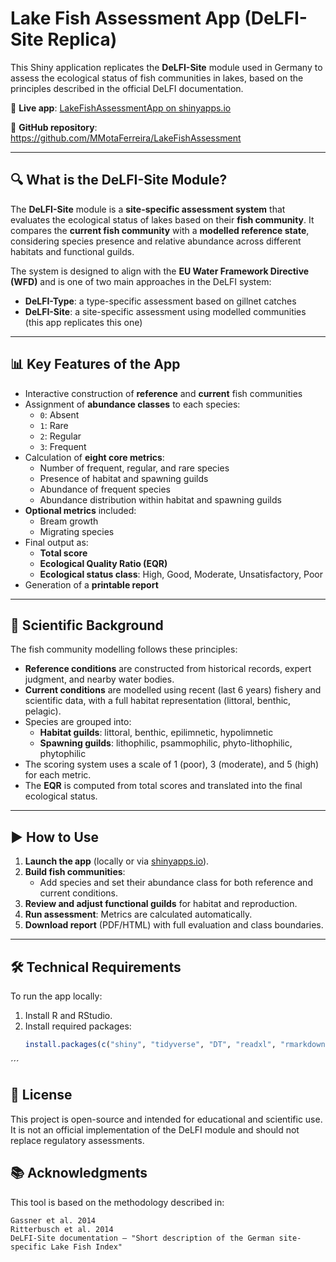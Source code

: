 # Lake Fish Assessment App (DeLFI-Site Replica)

This Shiny application replicates the **DeLFI-Site** module used in Germany to assess the ecological status of fish communities in lakes, based on the principles described in the official DeLFI documentation.

🔗 **Live app**: [LakeFishAssessmentApp on shinyapps.io](https://mmotaferreira.shinyapps.io/LakeFishAssessmentApp/)

📁 **GitHub repository**: https://github.com/MMotaFerreira/LakeFishAssessment

---

## 🔍 What is the DeLFI-Site Module?

The **DeLFI-Site** module is a **site-specific assessment system** that evaluates the ecological status of lakes based on their **fish community**. It compares the **current fish community** with a **modelled reference state**, considering species presence and relative abundance across different habitats and functional guilds.

The system is designed to align with the **EU Water Framework Directive (WFD)** and is one of two main approaches in the DeLFI system:
- **DeLFI-Type**: a type-specific assessment based on gillnet catches
- **DeLFI-Site**: a site-specific assessment using modelled communities (this app replicates this one)

---

## 📊 Key Features of the App

- Interactive construction of **reference** and **current** fish communities
- Assignment of **abundance classes** to each species:
  - `0`: Absent
  - `1`: Rare
  - `2`: Regular
  - `3`: Frequent
- Calculation of **eight core metrics**:
  - Number of frequent, regular, and rare species
  - Presence of habitat and spawning guilds
  - Abundance of frequent species
  - Abundance distribution within habitat and spawning guilds
- **Optional metrics** included:
  - Bream growth
  - Migrating species
- Final output as:
  - **Total score**
  - **Ecological Quality Ratio (EQR)**
  - **Ecological status class**: High, Good, Moderate, Unsatisfactory, Poor
- Generation of a **printable report**

---

## 🧠 Scientific Background

The fish community modelling follows these principles:

- **Reference conditions** are constructed from historical records, expert judgment, and nearby water bodies.
- **Current conditions** are modelled using recent (last 6 years) fishery and scientific data, with a full habitat representation (littoral, benthic, pelagic).
- Species are grouped into:
  - **Habitat guilds**: littoral, benthic, epilimnetic, hypolimnetic
  - **Spawning guilds**: lithophilic, psammophilic, phyto-lithophilic, phytophilic
- The scoring system uses a scale of 1 (poor), 3 (moderate), and 5 (high) for each metric.
- The **EQR** is computed from total scores and translated into the final ecological status.

---

## ▶️ How to Use

1. **Launch the app** (locally or via [shinyapps.io](https://mmotaferreira.shinyapps.io/LakeFishAssessmentApp/)).
2. **Build fish communities**:
   - Add species and set their abundance class for both reference and current conditions.
3. **Review and adjust functional guilds** for habitat and reproduction.
4. **Run assessment**: Metrics are calculated automatically.
5. **Download report** (PDF/HTML) with full evaluation and class boundaries.

---

## 🛠️ Technical Requirements

To run the app locally:

1. Install R and RStudio.
2. Install required packages:
   ```r
   install.packages(c("shiny", "tidyverse", "DT", "readxl", "rmarkdown", "kableExtra"))
´´´

## 📄 License

This project is open-source and intended for educational and scientific use. It is not an official implementation of the DeLFI module and should not replace regulatory assessments.

## 📚 Acknowledgments

This tool is based on the methodology described in:

    Gassner et al. 2014
    Ritterbusch et al. 2014
    DeLFI-Site documentation – "Short description of the German site-specific Lake Fish Index"

